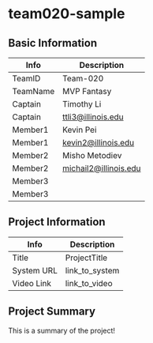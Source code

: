 
# team020-sample

## Basic Information

|   Info      |        Description     |
| ----------- | ---------------------- |
| TeamID      |        Team-020        |
| TeamName    |      MVP Fantasy       |
| Captain     |       Timothy Li       |
| Captain     |  ttli3@illinois.edu    |
| Member1     |        Kevin Pei       |
| Member1     |   kevin2@illinois.edu  |
| Member2     |     Misho Metodiev     |
| Member2     |  michail2@illinois.edu |
| Member3     |                        |
| Member3     |                        |

## Project Information

|   Info      |        Description     |
| ----------- | ---------------------- |
|  Title      |       ProjectTitle     |
| System URL  |      link_to_system    |
| Video Link  |      link_to_video     |

## Project Summary

This is a summary of the project!
